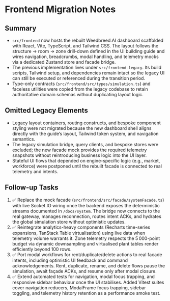 # Frontend Migration Notes

## Summary

- `src/frontend` now hosts the rebuilt Weedbreed.AI dashboard scaffolded with React, Vite, TypeScript, and Tailwind CSS. The
  layout follows the structure → room → zone drill-down defined in the UI building guide and wires navigation, breadcrumbs,
  modal handling, and telemetry mocks via a dedicated Zustand store and facade bridge.
- The previous implementation lives under `src/frontend-legacy`. Its build scripts, Tailwind setup, and dependencies remain
  intact so the legacy UI can still be executed or referenced during the transition period.
- Type-only contracts (`src/frontend/src/types/simulation.ts`) and faceless utilities were copied from the legacy codebase to
  retain authoritative domain schemas without duplicating layout logic.

## Omitted Legacy Elements

- Legacy layout containers, routing constructs, and bespoke component styling were not migrated because the new dashboard shell
  aligns directly with the guide’s layout, Tailwind token system, and navigation semantics.
- The legacy simulation bridge, query clients, and bespoke stores were excluded; the new facade mock provides the required
  telemetry snapshots without reintroducing business logic into the UI layer.
- Stateful UI flows that depended on engine-specific logic (e.g., market, workforce) were postponed until the rebuilt facade is
  connected to real telemetry and intents.

## Follow-up Tasks

1. ✅ Replace the mock facade (`src/frontend/src/facade/systemFacade.ts`) with live Socket.IO wiring once the backend exposes the
   deterministic streams documented in `/docs/system`. The bridge now connects to the real gateway, manages reconnection, routes
   intent ACKs, and hydrates the global simulation store without optimistic updates.
2. ✅ Reintegrate analytics-heavy components (Recharts time-series expansions, TanStack Table virtualisation) using live data when
   telemetry volume warrants it. Zone telemetry respects the 5 000-point budget via dynamic downsampling and virtualised plant
   tables render efficiently beyond 100 rows.
3. ✅ Port modal workflows for rent/duplicate/delete actions to real facade intents, including optimistic UI feedback and command
   acknowledgements. Rent, duplicate, rename, and delete flows pause the simulation, await façade ACKs, and resume only after
   modal closure.
4. ✅ Extend automated tests for navigation, modal focus trapping, and responsive sidebar behaviour once the UI stabilises. Added
   Vitest suites cover navigation reducers, ModalFrame focus trapping, sidebar toggling, and telemetry history retention as a
   performance smoke test.

